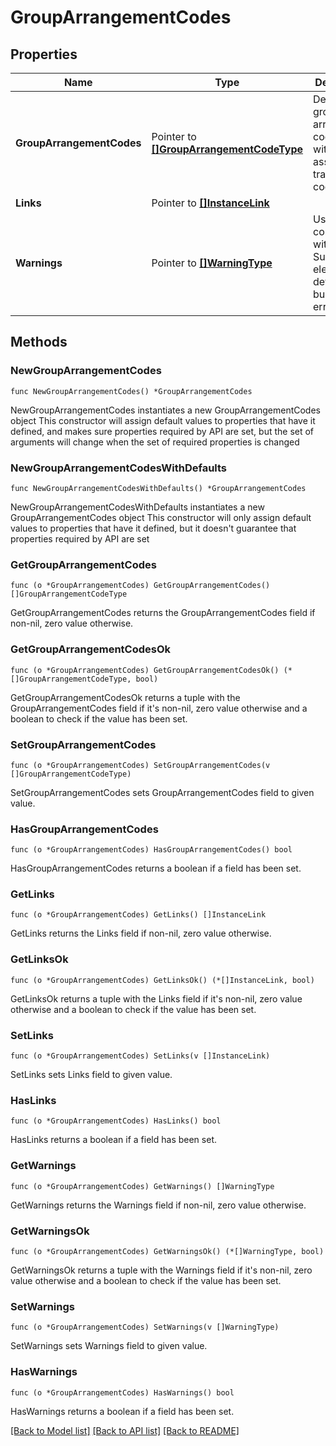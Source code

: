# GroupArrangementCodes

## Properties

Name | Type | Description | Notes
------------ | ------------- | ------------- | -------------
**GroupArrangementCodes** | Pointer to [**[]GroupArrangementCodeType**](GroupArrangementCodeType.md) | Details for group arrangement code along with associated transaction codes. | [optional] 
**Links** | Pointer to [**[]InstanceLink**](InstanceLink.md) |  | [optional] 
**Warnings** | Pointer to [**[]WarningType**](WarningType.md) | Used in conjunction with the Success element to define a business error. | [optional] 

## Methods

### NewGroupArrangementCodes

`func NewGroupArrangementCodes() *GroupArrangementCodes`

NewGroupArrangementCodes instantiates a new GroupArrangementCodes object
This constructor will assign default values to properties that have it defined,
and makes sure properties required by API are set, but the set of arguments
will change when the set of required properties is changed

### NewGroupArrangementCodesWithDefaults

`func NewGroupArrangementCodesWithDefaults() *GroupArrangementCodes`

NewGroupArrangementCodesWithDefaults instantiates a new GroupArrangementCodes object
This constructor will only assign default values to properties that have it defined,
but it doesn't guarantee that properties required by API are set

### GetGroupArrangementCodes

`func (o *GroupArrangementCodes) GetGroupArrangementCodes() []GroupArrangementCodeType`

GetGroupArrangementCodes returns the GroupArrangementCodes field if non-nil, zero value otherwise.

### GetGroupArrangementCodesOk

`func (o *GroupArrangementCodes) GetGroupArrangementCodesOk() (*[]GroupArrangementCodeType, bool)`

GetGroupArrangementCodesOk returns a tuple with the GroupArrangementCodes field if it's non-nil, zero value otherwise
and a boolean to check if the value has been set.

### SetGroupArrangementCodes

`func (o *GroupArrangementCodes) SetGroupArrangementCodes(v []GroupArrangementCodeType)`

SetGroupArrangementCodes sets GroupArrangementCodes field to given value.

### HasGroupArrangementCodes

`func (o *GroupArrangementCodes) HasGroupArrangementCodes() bool`

HasGroupArrangementCodes returns a boolean if a field has been set.

### GetLinks

`func (o *GroupArrangementCodes) GetLinks() []InstanceLink`

GetLinks returns the Links field if non-nil, zero value otherwise.

### GetLinksOk

`func (o *GroupArrangementCodes) GetLinksOk() (*[]InstanceLink, bool)`

GetLinksOk returns a tuple with the Links field if it's non-nil, zero value otherwise
and a boolean to check if the value has been set.

### SetLinks

`func (o *GroupArrangementCodes) SetLinks(v []InstanceLink)`

SetLinks sets Links field to given value.

### HasLinks

`func (o *GroupArrangementCodes) HasLinks() bool`

HasLinks returns a boolean if a field has been set.

### GetWarnings

`func (o *GroupArrangementCodes) GetWarnings() []WarningType`

GetWarnings returns the Warnings field if non-nil, zero value otherwise.

### GetWarningsOk

`func (o *GroupArrangementCodes) GetWarningsOk() (*[]WarningType, bool)`

GetWarningsOk returns a tuple with the Warnings field if it's non-nil, zero value otherwise
and a boolean to check if the value has been set.

### SetWarnings

`func (o *GroupArrangementCodes) SetWarnings(v []WarningType)`

SetWarnings sets Warnings field to given value.

### HasWarnings

`func (o *GroupArrangementCodes) HasWarnings() bool`

HasWarnings returns a boolean if a field has been set.


[[Back to Model list]](../README.md#documentation-for-models) [[Back to API list]](../README.md#documentation-for-api-endpoints) [[Back to README]](../README.md)



